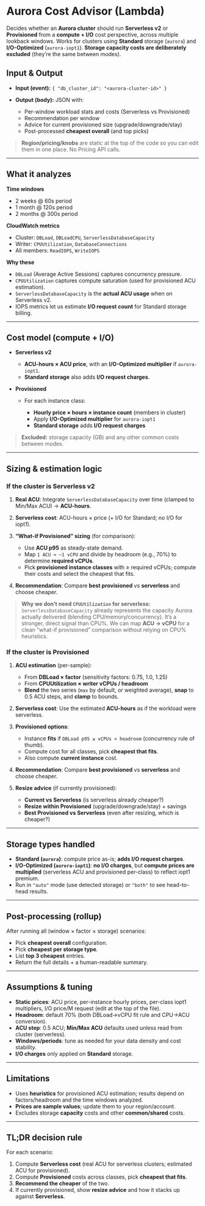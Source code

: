 
# Aurora Cost Advisor (Lambda)

Decides whether an **Aurora cluster** should run **Serverless v2** or **Provisioned** from a **compute + I/O** cost perspective, across multiple lookback windows. Works for clusters using **Standard** storage (`aurora`) and **I/O-Optimized** (`aurora-iopt1`).
**Storage capacity costs are deliberately excluded** (they’re the same between modes).

## Input & Output

* **Input (event):** `{ "db_cluster_id": "<aurora-cluster-id>" }`
* **Output (body):** JSON with:

  * Per-window workload stats and costs (Serverless vs Provisioned)
  * Recommendation per window
  * Advice for current provisioned size (upgrade/downgrade/stay)
  * Post-processed **cheapest overall** (and top picks)

> **Region/pricing/knobs** are static at the top of the code so you can edit them in one place. No Pricing API calls.

---

## What it analyzes

**Time windows**

* 2 weeks @ 60s period
* 1 month @ 120s period
* 2 months @ 300s period

**CloudWatch metrics**

* Cluster: `DBLoad`, `DBLoadCPU`, `ServerlessDatabaseCapacity`
* Writer: `CPUUtilization`, `DatabaseConnections`
* All members: `ReadIOPS`, `WriteIOPS`

**Why these**

* `DBLoad` (Average Active Sessions) captures concurrency pressure.
* `CPUUtilization` captures compute saturation (used for provisioned ACU estimation).
* `ServerlessDatabaseCapacity` is the **actual ACU usage** when on Serverless v2.
* IOPS metrics let us estimate **I/O request count** for Standard storage billing.

---

## Cost model (compute + I/O)

* **Serverless v2**

  * **ACU-hours × ACU price**, with an **I/O-Optimized multiplier** if `aurora-iopt1`.
  * **Standard storage** also adds **I/O request charges**.
* **Provisioned**

  * For each instance class:

    * **Hourly price × hours × instance count** (members in cluster)
    * Apply **I/O-Optimized multiplier** for `aurora-iopt1`
    * **Standard storage** adds **I/O request charges**

> **Excluded:** storage capacity (GB) and any other common costs between modes.

---

## Sizing & estimation logic

### If the cluster is **Serverless v2**

1. **Real ACU**: Integrate `ServerlessDatabaseCapacity` over time (clamped to Min/Max ACU) → **ACU-hours**.
2. **Serverless cost**: ACU-hours × price (+ I/O for Standard; no I/O for iopt1).
3. **“What-if Provisioned” sizing** (for comparison):

   * Use **ACU p95** as steady-state demand.
   * Map `1 ACU ≈ ~1 vCPU` and divide by headroom (e.g., 70%) to determine **required vCPUs**.
   * Pick **provisioned instance classes** with ≥ required vCPUs; compute their costs and select the cheapest that fits.
4. **Recommendation**: Compare **best provisioned** vs **serverless** and choose cheaper.

> **Why we don’t need `CPUUtilization` for serverless:**
> `ServerlessDatabaseCapacity` already represents the capacity Aurora actually delivered (blending CPU/memory/concurrency). It’s a stronger, direct signal than CPU%. We can map **ACU → vCPU** for a clean “what-if provisioned” comparison without relying on CPU% heuristics.

### If the cluster is **Provisioned**

1. **ACU estimation** (per-sample):

   * From **DBLoad × factor** (sensitivity factors: 0.75, 1.0, 1.25)
   * From **CPUUtilization × writer vCPUs / headroom**
   * **Blend** the two series (`max` by default, or weighted average), **snap** to 0.5 ACU steps, and **clamp** to bounds.
2. **Serverless cost**: Use the estimated **ACU-hours** as if the workload were serverless.
3. **Provisioned options**:

   * Instance **fits** if `DBLoad p95 ≤ vCPUs × headroom` (concurrency rule of thumb).
   * Compute cost for all classes, pick **cheapest that fits**.
   * Also compute **current instance** cost.
4. **Recommendation**: Compare **best provisioned** vs **serverless** and choose cheaper.
5. **Resize advice** (if currently provisioned):

   * **Current vs Serverless** (is serverless already cheaper?)
   * **Resize within Provisioned** (upgrade/downgrade/stay) + savings
   * **Best Provisioned vs Serverless** (even after resizing, which is cheaper?)

---

## Storage types handled

* **Standard (`aurora`)**: compute price as-is; **adds I/O request charges**.
* **I/O-Optimized (`aurora-iopt1`)**: **no I/O charges**, but **compute prices are multiplied** (serverless ACU and provisioned per-class) to reflect iopt1 premium.
* Run in `"auto"` mode (use detected storage) or `"both"` to see head-to-head results.

---

## Post-processing (rollup)

After running all (window × factor × storage) scenarios:

* Pick **cheapest overall** configuration.
* Pick **cheapest per storage type**.
* List **top 3 cheapest** entries.
* Return the full details + a human-readable summary.

---

## Assumptions & tuning

* **Static prices**: ACU price, per-instance hourly prices, per-class iopt1 multipliers, I/O price/M request (edit at the top of the file).
* **Headroom**: default 70% (both DBLoad→vCPU fit rule and CPU→ACU conversion).
* **ACU step**: 0.5 ACU; **Min/Max ACU** defaults used unless read from cluster (serverless).
* **Windows/periods**: tune as needed for your data density and cost stability.
* **I/O charges** only applied on **Standard** storage.

---

## Limitations

* Uses **heuristics** for provisioned ACU estimation; results depend on factors/headroom and the time windows analyzed.
* **Prices are sample values**; update them to your region/account.
* Excludes storage **capacity** costs and other **common/shared** costs.

---

## TL;DR decision rule

For each scenario:

1. Compute **Serverless cost** (real ACU for serverless clusters; estimated ACU for provisioned).
2. Compute **Provisioned** costs across classes, pick **cheapest that fits**.
3. **Recommend the cheaper** of the two.
4. If currently provisioned, show **resize advice** and how it stacks up against **Serverless**.

